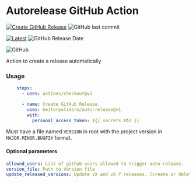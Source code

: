 # Autorelease GitHub Action
[![Create GitHub Release](https://github.com/heitorpolidoro/auto-release/actions/workflows/auto-release.yml/badge.svg)](https://github.com/heitorpolidoro/auto-release/actions/workflows/auto-release.yml)
![GitHub last commit](https://img.shields.io/github/last-commit/heitorpolidoro/auto-release)

[![Latest](https://img.shields.io/github/release/heitorpolidoro/auto-release.svg?label=latest)](https://github.com/heitorpolidoro/auto-release/releases/latest)
![GitHub Release Date](https://img.shields.io/github/release-date/heitorpolidoro/auto-release)

![GitHub](https://img.shields.io/github/license/heitorpolidoro/auto-release)

Action to create a release automatically

### Usage
```yaml
    steps:
      - uses: actions/checkout@v2

      - name: Create GitHub Release
        uses: heitorpolidoro/auto-release@v1
        with:
          personal_access_token: ${{ secrets.PAT }}
```
Must have a file named `VERSION` in root with the project version in `MAJOR.MINOR.BUGFIX` format.
#### Optional parameters
```yaml
allowed_users: List of github users allowed to trigger auto-release.
version_file: Path to Version file
update_released_versions: Update vX and vX.Y releases. (create or delete and recreate)
```
